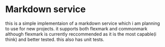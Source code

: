 # Markdown service
this is a simple implementaion of a markdown service which i am planning to use for new projects.
it supports both flexmark and commonmark although flexmark is currently reccommended as it is the most capable(i think)
and better tested. this also has unit tests.
